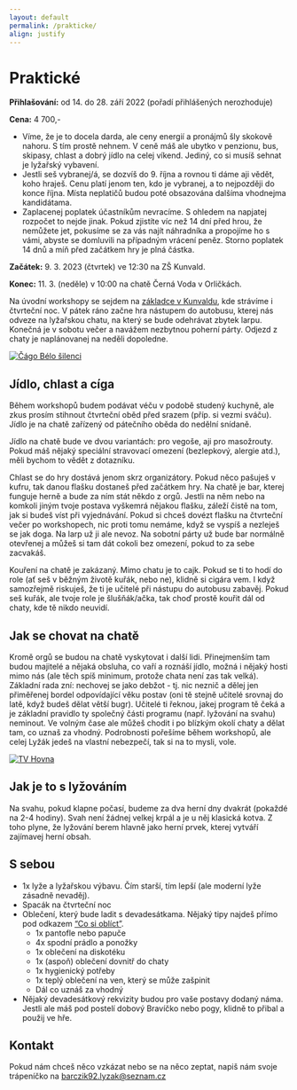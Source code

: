 ```yaml
---
layout: default
permalink: /prakticke/
align: justify
---
```


# Praktické

**Přihlašování:** od 14. do 28. září 2022 (pořadí přihlášených nerozhoduje)

**Cena:** 4 700,-
* Víme, že je to docela darda, ale ceny energií a pronájmů šly skokově nahoru. S tím prostě nehnem. V ceně máš ale ubytko v penzionu, bus, skipasy, chlast a dobrý jídlo na celej víkend. Jediný, co si musíš sehnat je lyžařský vybavení.
* Jestli seš vybranej/á, se dozvíš do 9. října a rovnou ti dáme aji vědět, koho hraješ. Cenu platí jenom ten, kdo je vybranej, a to nejpozději do konce října. Místa neplatičů budou poté obsazována dalšíma vhodnejma kandidátama.
* Zaplacenej poplatek účastníkům nevracíme. S ohledem na napjatej rozpočet to nejde jinak. Pokud zjistíte víc než 14 dní před hrou, že nemůžete jet, pokusíme se za vás najít náhradníka a propojíme ho s vámi, abyste se domluvili na případným vrácení peněz. Storno poplatek 14 dnů a míň před začátkem hry je plná částka.

**Začátek:** 9. 3. 2023 (čtvrtek) ve 12:30 na ZŠ Kunvald.

**Konec:** 11. 3. (neděle) v 10:00 na chatě Černá Voda v Orličkách.

Na úvodní workshopy se sejdem na <a href="https://goo.gl/maps/PJCe9ZKjqAPF2m926" target="_blank">základce v Kunvaldu</a>, kde strávíme i čtvrteční noc. V pátek ráno začne hra nástupem do autobusu, kterej nás odveze na lyžařskou chatu, na který se bude odehrávat zbytek larpu. Konečná je v sobotu večer a navážem nezbytnou poherní párty. Odjezd z chaty je naplánovanej na neděli dopoledne.

<div class="image--center__wrapper">
    <a href="https://www.youtube.com/watch?v=1A9-XyS0yyI" target="_blank">
            <img class="img-responsive center--image" src="/assets/img/practical/cago-belo.jpg" alt="Čágo Bélo šilenci" />
    </a>
</div>

## Jídlo, chlast a cíga
Během workshopů budem podávat véču v podobě studený kuchyně, ale zkus prosím stihnout čtvrteční oběd před srazem (příp. si vezmi sváču).  
Jídlo je na chatě zařízený od pátečního oběda do nedělní snídaně.  

Jídlo na chatě bude ve dvou variantách: pro vegoše, aji pro masožrouty. Pokud máš nějaký speciální stravovací omezení (bezlepkový, alergie atd.), měli bychom to vědět z dotazníku.

Chlast se do hry dostává jenom skrz organizátory. Pokud něco pašuješ v kufru, tak danou flašku dostaneš před začátkem hry. Na chatě je bar, kterej funguje herně a bude za ním stát někdo z orgů. Jestli na něm nebo na komkoli jiným tvoje postava vyškemrá nějakou flašku, záleží čistě na tom, jak si budeš víst při vyjednávání. Pokud si chceš dovézt flašku na čtvrteční večer po workshopech, nic proti tomu nemáme, když se vyspíš a nezleješ se jak doga. Na larp už ji ale nevoz. Na sobotní párty už bude bar normálně otevřenej a můžeš si tam dát cokoli bez omezení, pokud to za sebe zacvakáš.

Kouření na chatě je zakázaný. Mimo chatu je to cajk. Pokud se ti to hodí do role (ať seš v běžným životě kuřák, nebo ne), klidně si cigára vem. I když samozřejmě riskuješ, že ti je učitelé při nástupu do autobusu zabavěj. Pokud seš kuřák, ale tvoje role je šlušňák/ačka, tak choď prostě kouřit dál od chaty, kde tě nikdo neuvidí.

## Jak se chovat na chatě
Kromě orgů se budou na chatě vyskytovat i další lidi. Přinejmenším tam budou majitelé a nějaká obsluha, co vaří a roznáší jídlo, možná i nějaký hosti mimo nás (ale těch spíš minimum, protože chata není zas tak velká). Základní rada zní: nechovej se jako debžot - tj. nic neznič a dělej jen přiměřenej bordel odpovídající věku postav (oni tě stejně učitelé srovnaj do latě, když budeš dělat větší bugr). Učitelé ti řeknou, jakej program tě čeká a je základní pravidlo ty společný části programu (např. lyžování na svahu) neminout. Ve volným čase ale můžeš chodit i po blízkým okolí chaty a dělat tam, co uznaš za vhodný. Podrobnosti pořešíme během workshopů, ale celej Lyžák jedeš na vlastní nebezpečí, tak si na to mysli, vole.

<div class="image--center__wrapper">
    <a href="https://www.youtube.com/watch?v=21A6dGIEu2k" target="_blank">
            <img class="img-responsive center--image" src="/assets/img/practical/hovna.jpg" alt="TV Hovna" />
    </a>
</div>

## Jak je to s lyžováním
Na svahu, pokud klapne počasí, budeme za dva herní dny dvakrát (pokaždé na 2-4 hodiny). Svah není žádnej velkej krpál a je u něj klasická kotva. Z toho plyne, že lyžování berem hlavně jako herní prvek, kterej vytváří zajímavej herní obsah. 

## S sebou
* 1x lyže a lyžařskou výbavu. Čím starší, tím lepší (ale moderní lyže zásadně nevaděj).
* Spacák na čtvrteční noc
* Oblečení, který bude ladit s devadesátkama. Nějaký tipy najdeš přímo pod odkazem [“Co si oblíct”](/co-si-obliect). 
  * 1x pantofle nebo papuče
  * 4x spodní prádlo a ponožky
  * 1x oblečení na diskotéku
  * 1x (aspoň) oblečení dovnitř do chaty
  * 1x hygienický potřeby
  * 1x teplý oblečení na ven, který se může zašpinit
  * Dál co uznáš za vhodný
* Nějaký devadesátkový rekvizity budou pro vaše postavy dodaný náma. Jestli ale máš pod postelí dobový Bravíčko nebo pogy, klidně to přibal a použij ve hře.

## Kontakt
Pokud nám chceš něco vzkázat nebo se na něco zeptat, napiš nám svoje trápeníčko na <a href="mailto:barczik92.lyzak@seznam.cz">barczik92.lyzak@seznam.cz</a>
